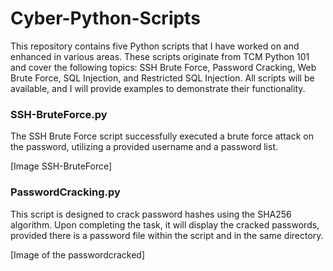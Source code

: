 # Cyber-Python-Scripts

This repository contains five Python scripts that I have worked on and enhanced in various areas. These scripts originate from TCM Python 101 and cover the following topics: SSH Brute Force, Password Cracking, Web Brute Force, SQL Injection, and Restricted SQL Injection. All scripts will be available, and I will provide examples to demonstrate their functionality. 

### SSH-BruteForce.py
The SSH Brute Force script successfully executed a brute force attack on the password, utilizing a provided username and a password list.

[Image SSH-BruteForce]





### PasswordCracking.py
This script is designed to crack password hashes using the SHA256 algorithm. Upon completing the task, it will display the cracked passwords, provided there is a password file within the script and in the same directory.

[Image of the passwordcracked]


